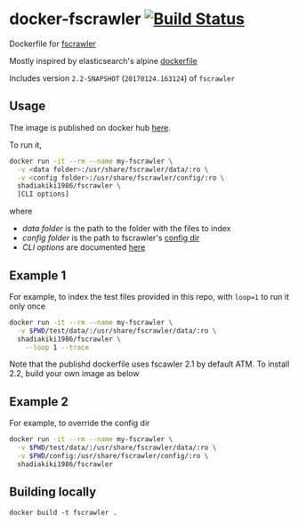 # docker-fscrawler [![Build Status](https://travis-ci.org/shadiakiki1986/docker-fscrawler.svg?branch=master)](https://travis-ci.org/shadiakiki1986/docker-fscrawler)
Dockerfile for [fscrawler](https://github.com/dadoonet/fscrawler)

Mostly inspired by elasticsearch's alpine [dockerfile](https://github.com/docker-library/elasticsearch/blob/f2e19796b765e2e448d0e8c651d51be992b56d08/5/alpine/Dockerfile)

Includes version `2.2-SNAPSHOT` (`20170124.163124`) of `fscrawler`

## Usage
The image is published on docker hub [here](https://hub.docker.com/r/shadiakiki1986/fscrawler/).

To run it,
```bash
docker run -it --rm --name my-fscrawler \
  -v <data folder>:/usr/share/fscrawler/data/:ro \
  -v <config folder>:/usr/share/fscrawler/config/:ro \
  shadiakiki1986/fscrawler \
  [CLI options]
```
where
* *data folder* is the path to the folder with the files to index
* *config folder* is the path to fscrawler's [config dir](https://github.com/dadoonet/fscrawler#cli-options)
* *CLI options* are documented [here](https://github.com/dadoonet/fscrawler#cli-options)

## Example 1
For example, to index the test files provided in this repo, with `loop=1` to run it only once

```bash
docker run -it --rm --name my-fscrawler \
  -v $PWD/test/data/:/usr/share/fscrawler/data/:ro \
  shadiakiki1986/fscrawler \
    --loop 1 --trace
```

Note that the publishd dockerfile uses fscawler 2.1 by default ATM.
To install 2.2, build your own image as below

## Example 2
For example, to override the config dir

```bash
docker run -it --rm --name my-fscrawler \
  -v $PWD/test/data/:/usr/share/fscrawler/data/:ro \
  -v $PWD/config:/usr/share/fscrawler/config/:ro \
  shadiakiki1986/fscrawler
```

## Building locally
  ```
  docker build -t fscrawler .
  ```
